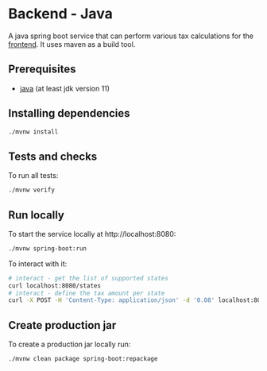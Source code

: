 # Backend - Java

A java spring boot service that can perform various tax calculations for the [frontend](../../frontend/).
It uses maven as a build tool.

## Prerequisites
* [java](https://yarnpkg.com/getting-started/install) (at least jdk version 11)

## Installing dependencies
```bash
./mvnw install
```

## Tests and checks
To run all tests:
```bash
./mvnw verify
```

## Run locally
To start the service locally at http://localhost:8080:
```bash
./mvnw spring-boot:run
```

To interact with it:
```bash
# interact - get the list of supported states
curl localhost:8080/states
# interact - define the tax amount per state
curl -X POST -H 'Content-Type: application/json' -d '0.08' localhost:8080/states/UT/tax
```

## Create production jar
To create a production jar locally run:
```bash
./mvnw clean package spring-boot:repackage
```
